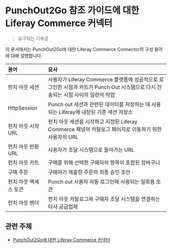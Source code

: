 # PunchOut2Go 참조 가이드에 대한 Liferay Commerce 커넥터

> 요구되는 기부금

이 문서에서는 PunchOut2Go에 대한 Liferay Commerce Connector의 구성 용어에 대해 설명합니다.

| 용어           | 묘사                                                                                  |
|:------------ |:----------------------------------------------------------------------------------- |
| 펀치 아웃 세션     | 사용자가 Liferay Commerce 플랫폼에 성공적으로 로그인한 시점과 카트가 Punch Out 시스템으로 다시 전송되는 시점 사이의 일련의 작업 |
| HttpSession  | Punch out 세션과 관련된 데이터를 저장하는 데 사용되는 Liferay에 내장된 기존 세션 저장소                           |
| 펀치 아웃 시작 URL | 펀치 아웃 세션을 시작하고 지정된 Liferay Commerce 채널의 카탈로그 페이지로 이동하기 위한 사용자의 URL                  |
| 펀치 아웃 반환 URL | 사용자가 조달 시스템으로 돌아가는 URL                                                              |
| 펀치 아웃 카트     | 구매를 위해 선택한 구매자의 항목이 포함된 장바구니                                                        |
| 구매 주문        | 구매자가 제출한 주문의 최종 승인 초안                                                               |
| 펀치 아웃 액세스 토큰 | Punch out 사용자 자동 로그인에 사용되는 일회용 토큰                                                   |
| 펀치 아웃 벤더     | 펀치 아웃 카탈로그와 구매자 조달 시스템을 연결하는 타사 공급업체                                                |

## 관련 주제

* [PunchOut2Go에 대한 Liferay Commerce 커넥터](./liferay-commerce-connector-to-punchout2go.md)
